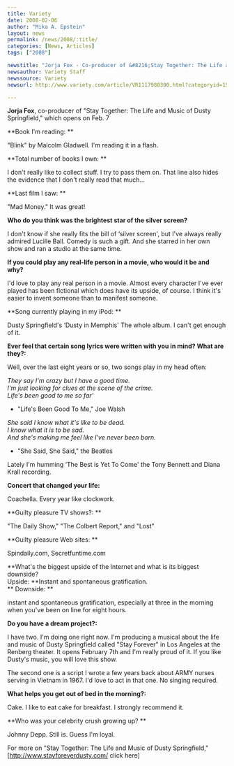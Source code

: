 ```yaml
---
title: Variety
date: 2008-02-06
author: "Mika A. Epstein"
layout: news
permalink: /news/2008/:title/
categories: [News, Articles]
tags: ["2008"]

newstitle: "Jorja Fox - Co-producer of &#8216;Stay Together: The Life and Music of Dusty Springfield,' which opens on Feb. 7  "
newsauthor: Variety Staff  
newssource: Variety  
newsurl: http://www.variety.com/article/VR1117980300.html?categoryid=15&cs=1  

---
```


**Jorja Fox**, co-producer of "Stay Together: The Life and Music of Dusty Springfield," which opens on Feb. 7

**Book I'm reading: **  
  
"Blink" by Malcolm Gladwell. I'm reading it in a flash. 

**Total number of books I own: **  
  
I don't really like to collect stuff. I try to pass them on. That line also hides the evidence that I don't really read that much...

**Last film I saw: **  
  
"Mad Money." It was great!

**Who do you think was the brightest star of the silver screen?**  
  
I don't know if she really fits the bill of &#8216;silver screen', but I've always really admired Lucille Ball. Comedy is such a gift. And she starred in her own show and ran a studio at the same time. 

**If you could play any real-life person in a movie, who would it be and why?**  
  
I'd love to play any real person in a movie. Almost every character I've ever played has been fictional which does have its upside, of course. I think it's easier to invent someone than to manifest someone. 

**Song currently playing in my iPod: **  
  
Dusty Springfield's &#8216;Dusty in Memphis' The whole album. I can't get enough of it.

**Ever feel that certain song lyrics were written with you in mind? What are they?:**  
  
Well, over the last eight years or so, two songs play in my head often:

*They say I'm crazy but I have a good time.   
I'm just looking for clues at the scene of the crime.   
Life's been good to me so far'*  
- "Life's Been Good To Me," Joe Walsh

*She said I know what it's like to be dead.   
I know what it is to be sad.   
And she's making me feel like I've never been born.*  
- "She Said, She Said," the Beatles

Lately I'm humming &#8216;The Best is Yet To Come' the Tony Bennett and Diana Krall recording. 

**Concert that changed your life:**  
  
Coachella. Every year like clockwork.

**Guilty pleasure TV shows?: **  
  
"The Daily Show," "The Colbert Report," and "Lost"

**Guilty pleasure Web sites: **  
  
Spindaily.com, Secretfuntime.com

**What's the biggest upside of the Internet and what is its biggest downside?   
Upside: **Instant and spontaneous gratification.  
** Downside: **  
  
instant and spontaneous gratification, especially at three in the morning when you've been on line for eight hours.

**Do you have a dream project?:**  
  
I have two. I'm doing one right now. I'm producing a musical about the life and music of Dusty Springfield called "Stay Forever" in Los Angeles at the Renberg theater. It opens February 7th and I'm really proud of it. If you like Dusty's music, you will love this show.

The second one is a script I wrote a few years back about ARMY nurses serving in Vietnam in 1967. I'd love to act in that one. No singing required.

**What helps you get out of bed in the morning?:**  
  
Cake. I like to eat cake for breakfast. I strongly recommend it.

**Who was your celebrity crush growing up? **  
  
Johnny Depp. Still is. Guess I'm loyal.

For more on "Stay Together: The Life and Music of Dusty Springfield," [http://www.stayforeverdusty.com/ click here]

